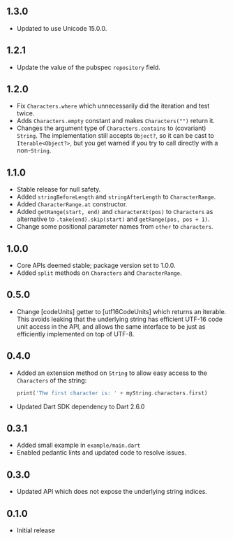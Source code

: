 ## 1.3.0

* Updated to use Unicode 15.0.0.

## 1.2.1

* Update the value of the pubspec `repository` field.

## 1.2.0

* Fix `Characters.where` which unnecessarily did the iteration and test twice.
* Adds `Characters.empty` constant and makes `Characters("")` return it.
* Changes the argument type of `Characters.contains` to (covariant) `String`.
  The implementation still accepts `Object?`, so it can be cast to
  `Iterable<Object?>`, but you get warned if you try to call directly with a
  non-`String`.

## 1.1.0

* Stable release for null safety.
* Added `stringBeforeLength` and `stringAfterLength` to `CharacterRange`.
* Added `CharacterRange.at` constructor.
* Added `getRange(start, end)` and `characterAt(pos)` to `Characters`
  as alternative to `.take(end).skip(start)` and `getRange(pos, pos + 1)`.
* Change some positional parameter names from `other` to `characters`.

## 1.0.0

* Core APIs deemed stable; package version set to 1.0.0.
* Added `split` methods on `Characters` and `CharacterRange`.

## 0.5.0

* Change [codeUnits] getter to [utf16CodeUnits] which returns an iterable.
  This avoids leaking that the underlying string has efficient UTF-16
  code unit access in the API, and allows the same interface to be
  just as efficiently implemented on top of UTF-8.

## 0.4.0

* Added an extension method on `String` to allow easy access to the `Characters`
  of the string:

  ```dart
  print('The first character is: ' + myString.characters.first)
  ```

* Updated Dart SDK dependency to Dart 2.6.0

## 0.3.1

* Added small example in `example/main.dart`
* Enabled pedantic lints and updated code to resolve issues.

## 0.3.0

* Updated API which does not expose the underlying string indices.

## 0.1.0

* Initial release
